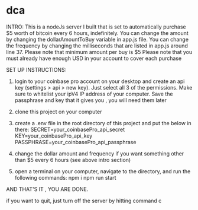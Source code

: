# dca

INTRO:
This is a nodeJs server I built that is set to automatically purchase $5 worth of bitcoin every 6 hours, indefinitely. You can change the amount by changing the dollarAmountToBuy variable in app.js file. You can change the frequency by changing the milliseconds that are listed in app.js around line 37.
Please note that minimum amount per buy is $5
Please note that you must already have enough USD in your account to cover each purchase

SET UP INSTRUCTIONS:

1. login to your coinbase pro account on your desktop and create an api key (settings > api > new key). Just select all 3 of the permissions. Make sure to whitelist your ipV4 IP address of your computer. Save the passphrase and key that it gives you , you will need them later

2. clone this project on your computer

3. create a .env file in the root directory of this project and put the below in there:
   SECRET=your_coinbasePro_api_secret
   KEY=your_coinbasePro_api_key
   PASSPHRASE=your_coinbasePro_api_passphrase

4. change the dollar amount and frequency if you want something other than \$5 every 6 hours (see above intro section)

5. open a terminal on your computer, navigate to the directory, and run the following commands:
   npm i
   npm run start

AND THAT'S IT , YOU ARE DONE.

if you want to quit, just turn off the server by hitting command c 
